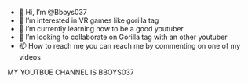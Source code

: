 - 👋 Hi, I’m @Bboys037
- 👀 I’m interested in VR games like gorilla tag
- 🌱 I’m currently learning how to be a good youtuber
- 💞️ I’m looking to collaborate on Gorilla tag with an other youtuber
- 📫 How to reach me you can reach me by commenting on one of my videos

<!---
Bboys037/Bboys037 is a ✨ special ✨ repository because its `README.md` (this file) appears on your GitHub profile.
You can click the Preview link to take a look at your changes.
--->
MY YOUTBUE CHANNEL IS BBOYS037

